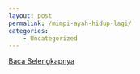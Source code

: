 ```yaml
---
layout: post
permalink: /mimpi-ayah-hidup-lagi/
categories:
    - Uncategorized
---
```


[Baca Selengkapnya](/05)
